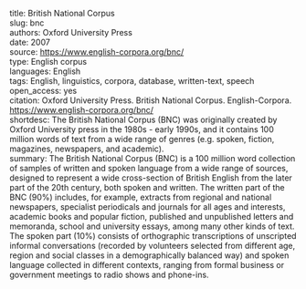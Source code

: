 title: British National Corpus \
slug: bnc \
authors: Oxford University Press \
date: 2007 \
source: https://www.english-corpora.org/bnc/ \
type: English corpus \
languages: English \
tags: English, linguistics, corpora, database, written-text, speech \
open_access: yes \
citation: Oxford University Press. British National Corpus. English-Corpora. https://www.english-corpora.org/bnc/ \
shortdesc: The British National Corpus (BNC) was originally created by Oxford University press in the 1980s - early 1990s, and it contains 100 million words of text from a wide range of genres (e.g. spoken, fiction, magazines, newspapers, and academic). \
summary: The British National Corpus (BNC) is a 100 million word collection of samples of written and spoken language from a wide range of sources, designed to represent a wide cross-section of British English from the later part of the 20th century, both spoken and written. The written part of the BNC (90%) includes, for example, extracts from regional and national newspapers, specialist periodicals and journals for all ages and interests, academic books and popular fiction, published and unpublished letters and memoranda, school and university essays, among many other kinds of text. The spoken part (10%) consists of orthographic transcriptions of unscripted informal conversations (recorded by volunteers selected from different age, region and social classes in a demographically balanced way) and spoken language collected in different contexts, ranging from formal business or government meetings to radio shows and phone-ins.
